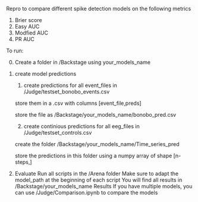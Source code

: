 Repro to compare different spike detection models on the following metrics

1. Brier score
2. Easy AUC
3. Modfied AUC
4. PR AUC

To run:

0. Create a folder in /Backstage using your_models_name

1. create model predictions

    1. create predictions for all event_files in /Judge/testset_bonobo_events.csv
    
    store them in a .csv with columns [event_file,preds]
    
    store the file as /Backstage/your_models_name/bonobo_pred.csv

    2. create continious predictions for all eeg_files in /Judge/testset_controls.csv 
    
    create the folder /Backstage/your_models_name/Time_series_pred
    
    store the predictions in this folder using a numpy array of shape [n-steps,]

3. Evaluate
   Run all scripts in the /Arena folder
   Make sure to adapt the model_path at the beginning of each script
   You will find all results in /Backstage/your_models_name Results
   If you have multiple models, you can use /Judge/Comparison.ipynb to compare the models